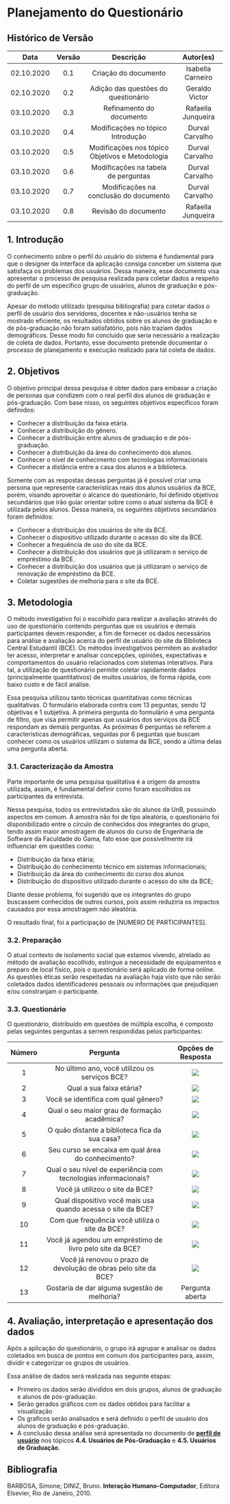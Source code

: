# Planejamento do Questionário

## Histórico de Versão
| Data       | Versão | Descrição                                       | Autor(es)          |
|:----------:|:------:|:-----------------------------------------------:|:------------------:|
| 02.10.2020 | 0.1    | Criação do documento                            | Isabella Carneiro  |
| 02.10.2020 | 0.2    | Adição das questões do questionário             | Geraldo Victor     |
| 03.10.2020 | 0.3    | Refinamento do documento                        | Rafaella Junqueira |
| 03.10.2020 | 0.4    | Modificações no tópico Introdução               | Durval Carvalho    |
| 03.10.2020 | 0.5    | Modificações nos tópico Objetivos e Metodologia | Durval Carvalho    |
| 03.10.2020 | 0.6    | Modificações na tabela de perguntas             | Durval Carvalho    |
| 03.10.2020 | 0.7    | Modificações na conclusão do documento          | Durval Carvalho    |
| 03.10.2020 | 0.8 | Revisão do documento | Rafaella Junqueira |


<!-- INTRODUÇÃO SOBRE O PROPÓSITO DESSE DOCUMENTO -->
## 1. Introdução

O conhecimento sobre o perfil do usuário do sistema é fundamental para que o designer da interface da aplicação consiga conceber um sistema que satisfaça os problemas dos usuários. Dessa maneira, esse documento visa apresentar o processo de pesquisa realizada para coletar dados a respeito do perfil de um específico grupo de usuários, alunos de graduação e pós-graduação.

Apesar do método utilizado (pesquisa bibliografia) para coletar dados o perfil de usuário dos servidores, docentes e não-usuários tenha se mostrado eficiente, os resultados obtidos sobre os alunos de graduação e de pós-graduação não foram satisfatório, pois não traziam dados demográficos. Desse modo foi concluido que seria necessário a realização de coleta de dados. Portanto, esse documento pretende documentar o processo de planejamento e execução realizado para tal coleta de dados.

<!-- ESSA INFORMAÇÃO JÁ ESTÁ NO DOCUMENTO DE PERFIL DE USUÁRIO
A análise a respeito do perfil de usuário é uma descrição das características dos usuários cujos objetivos devem ser apoiados pelo sistema sendo avaliado, a fim de coletar dados a agregar os valores em grupos e faixas na qual os usuários se encaixam. Uma vez determinadas essas faixas de valores, é possível categorizar grupos de usuários de acordo com as características semelhantes que apresentam. Este documento descreve o que será avaliado, quais os dados serão coletados e produzidos, além de descrever o método de avaliação utilizado.  
-->

## 2. Objetivos

O objetivo principal dessa pesquisa é obter dados para embasar a criação de personas que condizem com o real perfil dos alunos de graduação e pós-graduação. Com base nisso, os seguintes objetivos específicos foram definidos:
- Conhecer a distribuição da faixa etária.
- Conhecer a distribuição do gênero.
- Conhecer a distribuição entre alunos de graduação e de pós-graduação.
- Conhecer a distribuição da área do conhecimento dos alunos.
- Conhecer o nível de conhecimento com tecnologias informacionais
- Conhecer a distância entre a casa dos alunos e a biblioteca.

Somente com as respostas dessas perguntas já é possível criar uma persona que represente características reais dos alunos usuários da BCE, porém, visando aproveitar o alcance do questionário, foi definido objetivos secundários que irão guiar orientar sobre como o atual sistema da BCE é utilizada pelos alunos. Dessa maneira, os seguintes objetivos secundários foram definidos:
- Conhecer a distribuição dos usuários do site da BCE.
- Conhecer o dispositivo utilizado durante o acesso do site da BCE.
- Conhecer a frequência de uso do site da BCE.
- Conhecer a distribuição dos usuários que já utilizaram o serviço de empréstimo da BCE.
- Conhecer a distribuição dos usuários que já utilizaram o serviço de renovação de empréstimo da BCE.
- Coletar sugestões de melhoria para o site da BCE.

<!-- Eu adaptei esse texto para ficar no formato de pesquisa científica (objetivos gerais, e listagem)

O intuito da avaliação que será realizada é coletar dados a respeito das características demográficas básicas, detalhes sobre o grau de experiência dos usuários com tecnologia e frequência de uso do sistema, em específico, as funcionalidades relativas aos objetivos definidos no escopo deste projeto. Este planejamento da avaliação acerca do perfil dos usuários utilizadores do sistema da BCE é de extrema importância para o projeto, pois facilitam a criação de personas,  visto que as melhorias propostas serão baseadas no perfil do usuário definido. 
-->

## 3. Metodologia

O método investigativo foi o escolhido para realizar a avaliação através do uso de questionário contendo perguntas que os usuários e demais participantes devem responder, a fim de fornecer os dados necessários para análise e avaliação acerca do perfil de usuário do site da Biblioteca Central Estudantil (BCE). Os métodos investigativos permitem ao avaliador ter acesso, interpretar e analisar concepções, opiniões, expectativas e comportamentos do usuário relacionados com sistemas interativos. Para tal, a utilização de questionário permite coletar rapidamente dados (principalmente quantitativos) de muitos usuários, de forma rápida, com baixo custo e de fácil análise.

Essa pesquisa utilizou tanto técnicas quantitativas como técnicas qualitativas. O formulário elaborada contra com 13 peguntas, sendo 12 objetivas e 1 subjetiva. 
A primeira pergunta do formulário é uma pergunta de filtro, que visa permitir apenas que usuários dos serviços da BCE respondam as demais perguntas. 
As próximas 6 perguntas se referem a características demográficas, seguidas por 6 peguntas que buscam conhecer como os usuários utilizam o sistema da BCE, sendo a última delas uma pergunta aberta.

### 3.1. Caracterização da Amostra

Parte importante de uma pesquisa qualitativa é a origem da amostra utilizada, assim, é fundamental definir como foram escolhidos os participantes da entrevista.

Nessa pesquisa, todos os entrevistados são do alunos da UnB, possuindo aspectos em comum. A amostra não foi de tipo aleatória, o questionário foi disponibilizado entre o círculo de conhecidos dos integrantes do grupo, tendo assim maior amostragem de alunos do curso de Engenharia de Software da Faculdade do Gama, fato esse que possivelmente irá influenciar em questões como:
- Distribuição da faixa etária;
- Distribuição do conhecimento técnico em sistemas informacionais;
- Distribuição da área do conhecimento do curso dos alunos
- Distribuição do dispositivo utilizado durante o acesso do site da BCE;

Diante desse problema, foi sugerido que os integrantes do grupo buscassem conhecidos de outros cursos, pois assim reduziria os impactos causados por essa amostragem não aleatória.

O resultado final, foi a participação de [NUMERO DE PARTICIPANTES].

### 3.2. Preparação

O atual contexto de isolamento social que estamos vivendo, atrelado ao método de avaliação escolhido, estingue a necessidade de equipamentos e preparo de local físico, pois o questionário será aplicado de forma online. As questões éticas serão respeitadas na avaliação haja visto que não serão coletados dados identificadores pessoais ou informações que prejudiquen e/ou constranjam o participante.

### 3.3. Questionário

O questionário, distribuído em questões de múltipla escolha, é composto pelas seguintes perguntas a serrem respondidas pelos participantes:
  
| Número | Pergunta                                                             | Opções de Resposta |
| :----: | :------------------------------------------------------------------: | :----------------: |
| 1      | No último ano, você utilizou os serviços BCE?                        | <img src='_media/assets/question_ans/ansSN.png'> |
| 2      | Qual a sua faixa etária?                                             |<img src='_media/assets/question_ans/ans2.png'> |
| 3      | Você se identifica com qual gênero?                                  |<img src='_media/assets/question_ans/ans3.png'> |
| 4      | Qual o seu maior grau de formação acadêmica?                         |<img src='_media/assets/question_ans/ans4.png'> |
| 5      | O quão distante a biblioteca fica da sua casa?                       |<img src='_media/assets/question_ans/ans5.png'> |
| 6      | Seu curso se encaixa em qual área do conhecimento?                   |<img src='_media/assets/question_ans/ans6.png'> |
| 7      | Qual o seu nível de experiência com tecnologias informacionais?      |<img src='_media/assets/question_ans/ans7.png'> |
| 8      | Você já utilizou o site da BCE?                                      |<img src='_media/assets/question_ans/ansSN.png'> |
| 9      | Qual dispositivo você mais usa quando acessa o site da BCE?          |<img src='_media/assets/question_ans/ans9.png'> |
| 10     | Com que frequência você utiliza o site da BCE?                       |<img src='_media/assets/question_ans/ans10.png'> |
| 11     | Você já agendou um empréstimo de livro pelo site da BCE?             |<img src='_media/assets/question_ans/ansSN.png'> |
| 12     | Você já renovou o prazo de devolução de obras pelo site da BCE?      |<img src='_media/assets/question_ans/ansSN.png'> |
| 13     | Gostaria de dar alguma sugestão de melhoria?                         | Pergunta aberta |

## 4. Avaliação, interpretação e apresentação dos dados

Após a aplicação do questionário, o grupo irá agrupar e analisar os dados coletados em busca de pontos em comum dos participantes para, assim, dividir e categorizar os grupos de usuários.

Essa análise de dados será realizada nas seguinte etapas:
- Primeiro os dados serão divididos em dois grupos, alunos de graduação e alunos de pós-graduação. 
- Serão gerados gráficos com os dados obtidos para facilitar a visualização 
- Os graficos serão analisados e será definido o perfil de usuário dos alunos de graduação e pós-graduação.
- A conclusão dessa análise será apresentada no documento de [**perfil de usuário**](pages/ponto_de_controle_2/perfil_usuario) nos tópicos **4.4. Usuários de Pós-Graduação** e **4.5. Usuários de Graduação**.

## Bibliografia

BARBOSA, Simone; DINIZ, Bruno. **Interação Humano-Computador**, Editora Elsevier, Rio de Janeiro, 2010.
